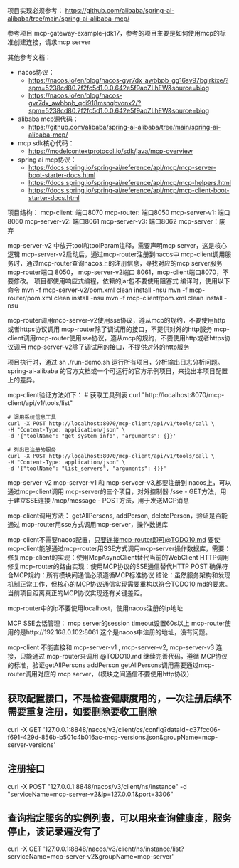 项目实现必须参考： https://github.com/alibaba/spring-ai-alibaba/tree/main/spring-ai-alibaba-mcp/ 

参考项目 mcp-gateway-example-jdk17，参考的项目主要是如何使用mcp的标准创建连接，请求mcp server

其他参考文档：
  * nacos协议：
    * https://nacos.io/en/blog/nacos-gvr7dx_awbbpb_gg16sv97bgirkixe/?spm=5238cd80.7f2fc5d1.0.0.642e5f9aoZLhEW&source=blog
    * https://nacos.io/en/blog/nacos-gvr7dx_awbbpb_qdi918msnqbvonx2/?spm=5238cd80.7f2fc5d1.0.0.642e5f9aoZLhEW&source=blog
  * alibaba mcp源代码：
    * https://github.com/alibaba/spring-ai-alibaba/tree/main/spring-ai-alibaba-mcp/ 
  * mcp sdk核心代码：
    * https://modelcontextprotocol.io/sdk/java/mcp-overview
  * spring ai mcp协议：
    * https://docs.spring.io/spring-ai/reference/api/mcp/mcp-server-boot-starter-docs.html
    * https://docs.spring.io/spring-ai/reference/api/mcp/mcp-helpers.html
    * https://docs.spring.io/spring-ai/reference/api/mcp/mcp-client-boot-starter-docs.html

项目结构：
mcp-client: 端口8070
mcp-router: 端口8050
mcp-server-v1: 端口8060
mcp-server-v2: 端口8061
mcp-server-v3: 端口8062
mcp-server：废弃

mcp-server-v2 中放开tool和toolParam注释，需要声明mcp server，这是核心逻辑
mcp-server-v2启动后，通过mcp-router注册到nacos中
mcp-client调用服务时，通过mcp-router查询nacos上的注册信息，寻找对应的mcp server服务
mcp-router端口 8050， mcp-server-v2端口 8061，mcp-client端口8070，不要修改。 
项目都使用响应式编程，依赖的jar包不要使用阻塞式
编译时，使用以下命令
    mvn -f mcp-server-v2/pom.xml clean install -nsu
    mvn -f mcp-router/pom.xml clean install -nsu
    mvn -f mcp-client/pom.xml clean install -nsu

mcp-router调用mcp-server-v2使用sse协议，遵从mcp的规约，不要使用http或者https协议调用
mcp-router除了调试用的接口，不提供对外的http服务
mcp-client调用mcp-router使用sse协议，遵从mcp的规约，不要使用http或者https协议调用
mcp-server-v2除了调试用的接口，不提供对外的http服务

项目执行时，通过 sh ./run-demo.sh 运行所有项目，分析输出日志分析问题。
spring-ai-alibaba 的官方文档或一个可运行的官方示例项目，来找出本项目配置上的差异。

mcp-client验证方法如下：
    # 获取工具列表
    curl "http://localhost:8070/mcp-client/api/v1/tools/list"

    # 调用系统信息工具
    curl -X POST http://localhost:8070/mcp-client/api/v1/tools/call \
    -H "Content-Type: application/json" \
    -d '{"toolName": "get_system_info", "arguments": {}}'

    # 列出已注册的服务
    curl -X POST http://localhost:8070/mcp-client/api/v1/tools/call \
    -H "Content-Type: application/json" \
    -d '{"toolName": "list_servers", "arguments": {}}'


mcp-server-v2 mcp-server-v1 和 mcp-servcer-v3,都要注册到 nacos上，可以通过mcp-client调用
mcp-server的三个项目，对外控制器
    /sse - GET方法，用于建立SSE连接
    /mcp/message - POST方法，用于发送MCP消息


mcp-client调用方法： getAllPersons, addPerson, deletePerson，验证是否能通过 mcp-router用sse方式调用mcp-server，操作数据库

mcp-client不需要nacos配置，只要连接mcp-router即可@TODO10.md 
要使mcp-client能够通过mcp-router用SSE方式调用mcp-server操作数据库，需要：
修复mcp-client的实现：使用McpAsyncClient替代当前的WebClient HTTP调用
修复mcp-router的路由实现：使用MCP协议的SSE通信替代HTTP POST
确保符合MCP规约：所有模块间通信必须遵循MCP标准协议
结论：虽然服务架构和发现机制正常工作，但核心的MCP协议通信实现需要重构以符合TODO10.md的要求。当前项目距离真正的MCP协议实现还有关键差距。

mcp-router中的ip不要使用localhost，使用nacos注册的ip地址

MCP SSE会话管理：
mcp server的session timeout设置60s以上
mcp-router使用的是http://192.168.0.102:8061 这个是nacos中注册的地址，没有问题。

mcp-client 不能直接和 mcp-server-v1 , mcp-server-v2, mcp-server-v3 连接，只能通过 mcp-router来调用
@TODO10.md 继续完善代码，遵循 MCP协议的标准，验证getAllPersons  addPerson getAllPersons调用需要通过mcp-router调用对应的 mcp server，（模块之间通信不要使用http协议）



## 获取配置接口，不是检查健康度用的，一次注册后续不需要重复注册，如要删除要收工删除
curl -X GET '127.0.0.1:8848/nacos/v3/client/cs/config?dataId=c37fcc06-f691-429d-856b-b501c4b016ac-mcp-versions.json&groupName=mcp-server-versions'

## 注册接口
curl -X POST "127.0.0.1:8848/nacos/v3/client/ns/instance" -d "serviceName=mcp-server-v2&ip=127.0.0.1&port=3306"

## 查询指定服务的实例列表，可以用来查询健康度，服务停止，该记录遍没有了
curl -X GET '127.0.0.1:8848/nacos/v3/client/ns/instance/list?serviceName=mcp-server-v2&groupName=mcp-server'


